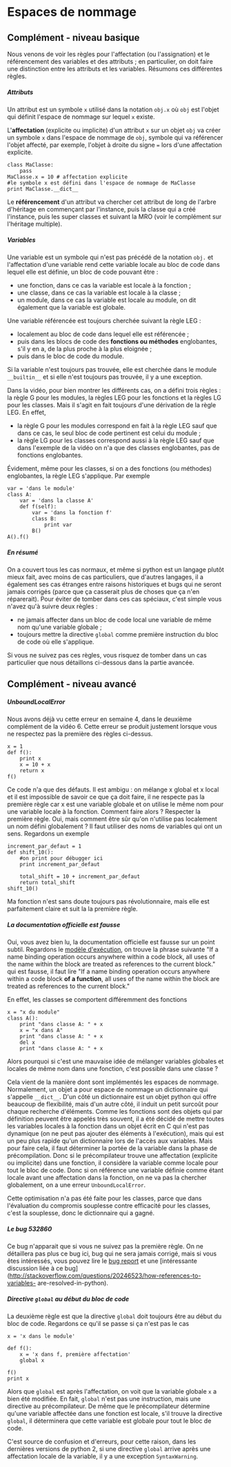 
# Espaces de nommage

## Complément - niveau basique

Nous venons de voir les règles pour l'affectation (ou l'assignation) et le
référencement des variables et des attributs&nbsp;; en particulier, on doit
faire une distinction entre les attributs et les variables. Résumons ces
différentes règles.

##### Attributs

Un attribut est un symbole `x` utilisé dans la notation `obj.x` où `obj` est
l'objet qui définit l'espace de nommage sur lequel `x` existe.

L'**affectation** (explicite ou implicite) d'un attribut `x` sur un objet `obj`
va créer un symbole `x` dans l'espace de nommage de `obj`, symbole qui va
référencer l'objet affecté, par exemple, l'objet à droite du signe `=` lors
d'une affectation explicite.


    class MaClasse:
        pass
    MaClasse.x = 10 # affectation explicite
    #le symbole x est défini dans l'espace de nommage de MaClasse
    print MaClasse.__dict__

Le **référencement** d'un attribut va chercher cet attribut de long de l'arbre
d'héritage en commençant par l'instance, puis la classe qui a créé l'instance,
puis les super classes et suivant la MRO (voir le complément sur l'héritage
multiple).

##### Variables

Une variable est un symbole qui n'est pas précédé de la notation `obj.` et
l'affectation d'une variable rend cette variable locale au bloc de code dans
lequel elle est définie, un bloc de code pouvant être&nbsp;:
 * une fonction, dans ce cas la variable est locale à la fonction&nbsp;;
 * une classe, dans ce cas la variable est locale à la classe&nbsp;;
 * un module, dans ce cas la variable est locale au module, on dit également que
la variable est globale.

Une variable référencée est toujours cherchée suivant la règle LEG&nbsp;:
 * localement au bloc de code dans lequel elle est référencée&nbsp;;
 * puis dans les blocs de code des **fonctions ou méthodes** englobantes, s'il y
en a, de la plus proche à la plus eloignée&nbsp;;
 * puis dans le bloc de code du module.

Si la variable n'est toujours pas trouvée, elle est cherchée dans le module
`__builtin__` et si elle n'est toujours pas trouvée, il y a une exception.

Dans la vidéo, pour bien montrer les différents cas, on a défini trois règles :
la règle G pour les modules, la règles LEG pour les fonctions et la règles LG
pour les classes. Mais il s'agit en fait toujours d'une dérivation de la règle
LEG. En effet,
 * la règle G pour les modules correspond en fait à la règle LEG sauf que dans
ce cas, le seul bloc de code pertinent est celui du module&nbsp;;
 * la règle LG pour les classes correspond aussi à la règle LEG sauf que dans
l'exemple de la vidéo on n'a que des classes englobantes, pas de fonctions
englobantes.

Évidement, même pour les classes, si on a des fonctions (ou méthodes)
englobantes, la règle LEG s'applique. Par exemple



    var = 'dans le module'
    class A:
        var = 'dans la classe A'
        def f(self):
            var = 'dans la fonction f'
            class B:
                print var
            B()
    A().f()

##### En résumé

On a couvert tous les cas normaux, et même si python est un langage plutôt mieux
fait, avec moins de cas particuliers, que d'autres langages, il a également ses
cas étranges entre raisons historiques et bugs qui ne seront jamais corrigés
(parce que ça casserait plus de choses que ça n'en réparerait). Pour éviter de
tomber dans ces cas spéciaux, c'est simple vous n'avez qu'à suivre deux
règles&nbsp;:
 * ne jamais affecter dans un bloc de code local une variable de même nom qu'une
variable globale&nbsp;;
 * toujours mettre la directive `global` comme première instruction du bloc de
code où elle s'applique.

Si vous ne suivez pas ces règles, vous risquez de tomber dans un cas particulier
que nous détaillons ci-dessous dans la partie avancée.


## Complément - niveau avancé

##### UnboundLocalError

Nous avons déjà vu cette erreur en semaine 4, dans le deuxième complément de la
vidéo 6. Cette erreur se produit justement lorsque vous ne respectez pas la
première des règles ci-dessus.


    x = 1
    def f():
        print x
        x = 10 + x
        return x
    f()

Ce code n'a que des défauts. Il est ambigu&nbsp;: on mélange x global et x local
et il est impossible de savoir ce que ça doit faire, il ne respecte pas la
première règle car x est une variable globale et on utilise le même nom pour une
variable locale à la fonction. Comment faire alors ? Respecter la première
règle. Oui, mais comment être sûr qu'on n'utilise pas localement un nom défini
globalement ? Il faut utiliser des noms de variables qui ont un sens. Regardons
un exemple


    increment_par_defaut = 1
    def shift_10():
        #on print pour débugger ici
        print increment_par_defaut
        
        total_shift = 10 + increment_par_defaut
        return total_shift
    shift_10()

Ma fonction n'est sans doute toujours pas révolutionnaire, mais elle est
parfaitement claire et suit la la première règle.

##### La documentation officielle est fausse

Oui, vous avez bien lu, la documentation officielle est fausse sur un point
subtil. Regardons le [modèle
d'exécution](https://docs.python.org/2.7/reference/executionmodel.html), on
trouve la phrase suivante "If a name binding operation occurs anywhere within a
code block, all uses of the name within the block are treated as references to
the current block." qui est fausse, il faut lire "If a name binding operation
occurs anywhere within a code block **of a function**, all uses of the name
within the block are treated as references to the current block."

En effet, les classes se comportent différemment des fonctions


    x = "x du module"
    class A():
        print "dans classe A: " + x
        x = "x dans A"
        print "dans classe A: " + x
        del x
        print "dans classe A: " + x


Alors pourquoi si c'est une mauvaise idée de mélanger variables globales et
locales de même nom dans une fonction, c'est possible dans une classe ?

Cela vient de la manière dont sont implémentés les espaces de nommage.
Normalement, un objet a pour espace de nommage un dictionnaire qui s'appelle
`__dict__`. D'un côté un dictionnaire est un objet python qui offre beaucoup de
flexibilité, mais d'un autre côté, il induit un petit surcoût pour chaque
recherche d'éléments. Comme les fonctions sont des objets qui par définition
peuvent être appelés très souvent, il a été décidé de mettre toutes les
variables locales à la fonction dans un objet écrit en C qui n'est pas dynamique
(on ne peut pas ajouter des éléments à l'exécution), mais qui est un peu plus
rapide qu'un dictionnaire lors de l'accès aux variables. Mais pour faire cela,
il faut déterminer la portée de la variable dans la phase de précompilation.
Donc si le précompilateur trouve une affectation (explicite ou implicite) dans
une fonction, il considère la variable comme locale pour tout le bloc de code.
Donc si on référence une variable définie comme étant locale avant une
affectation dans la fonction, on ne va pas la chercher globalement, on a une
erreur `UnboundLocalError`.

Cette optimisation n'a pas été faite pour les classes, parce que dans
l'évaluation du compromis souplesse contre efficacité pour les classes, c'est la
souplesse, donc le dictionnaire qui a gagné.

##### Le bug 532860

Ce bug n'apparait que si vous ne suivez pas la première règle. On ne détaillera
pas plus ce bug ici, bug qui ne sera jamais corrigé, mais si vous êtes
intéressés, vous pouvez lire le [bug report](http://bugs.python.org/issue532860)
et une [intéressante discussion liée à ce
bug](http://stackoverflow.com/questions/20246523/how-references-to-variables-
are-resolved-in-python).

##### Directive `global` au début du bloc de code

La deuxième règle est que la directive `global` doit toujours être au début du
bloc de code. Regardons ce qu'il se passe si ça n'est pas le cas


    x = 'x dans le module'
    
    def f():
        x = 'x dans f, première affectation'
        global x
    
    f()
    print x

Alors que `global` est après l'affectation, on voit que la variable globale `x`
a bien été modifiée. En fait, `global` n'est pas une instruction, mais une
directive au précompilateur. De même que le précompilateur détermine qu'une
variable affectée dans une fonction est locale, s'il trouve la directive
`global`, il déterminera que cette variable est globale pour tout le bloc de
code.

C'est source de confusion et d'erreurs, pour cette raison, dans les dernières
versions de python 2, si une directive `global` arrive après une affectation
locale de la variable, il y a une exception `SyntaxWarning`.
